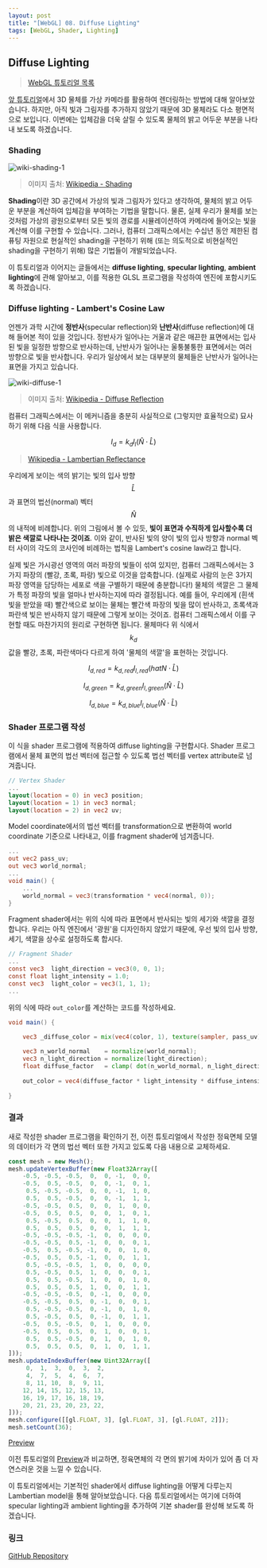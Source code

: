 ```yaml
---
layout: post
title: "[WebGL] 08. Diffuse Lighting"
tags: [WebGL, Shader, Lighting]
---
```

## Diffuse Lighting

> [WebGL 튜토리얼 목록]({{site.url}}/1_webgl-tutorials)

[앞 튜토리얼]({{site.url}}/2019/05/07/webgl-view-projection)에서 3D 물체를 가상 카메라를 활용하여 렌더링하는 방법에 대해 알아보았습니다. 하지만, 아직 빛과 그림자를 추가하지 않았기 때문에 3D 물체라도 다소 평면적으로 보입니다. 이번에는 입체감을 더욱 살릴 수 있도록 물체의 밝고 어두운 부분을 나타내 보도록 하겠습니다.

<!--more-->

### Shading

![wiki-shading-1](https://upload.wikimedia.org/wikipedia/commons/8/84/Phong-shading-sample.jpg)

> 이미지 출처: [Wikipedia - Shading](https://en.wikipedia.org/wiki/Shading)

**Shading**이란 3D 공간에서 가상의 빛과 그림자가 있다고 생각하여, 물체의 밝고 어두운 부분을 계산하여 입체감을 부여하는 기법을 말합니다. 물론, 실제 우리가 물체를 보는 것처럼 가상의 광원으로부터 모든 빛의 경로를 시뮬레이션하여 카메라에 들어오는 빛을 계산해 이를 구현할 수 있습니다. 그러나, 컴퓨터 그래픽스에서는 수십년 동안 제한된 컴퓨팅 자원으로 현실적인 shading을 구현하기 위해 (또는 의도적으로 비현실적인 shading을 구현하기 위해) 많은 기법들이 개발되었습니다.

이 튜토리얼과 이어지는 글들에서는 **diffuse lighting**, **specular lighting**, **ambient lighting**에 관해 알아보고, 이를 적용한 GLSL 프로그램을 작성하여 엔진에 포함시키도록 하겠습니다.

### Diffuse lighting - Lambert's Cosine Law

언젠가 과학 시간에 **정반사**(specular reflection)와 **난반사**(diffuse reflection)에 대해 들어본 적이 있을 것입니다. 정반사가 일어나는 거울과 같은 매끈한 표면에서는 입사된 빛을 일정한 방향으로 반사하는데, 난반사가 일어나는 울퉁불퉁한 표면에서는 여러 방향으로 빛을 반사합니다. 우리가 일상에서 보는 대부분의 물체들은 난반사가 일어나는 표면을 가지고 있습니다.

![wiki-diffuse-1](https://upload.wikimedia.org/wikipedia/commons/b/bd/Lambert2.gif)
> 이미지 출처: [Wikipedia - Diffuse Reflection](https://en.wikipedia.org/wiki/Diffuse_reflection)

컴퓨터 그래픽스에서는 이 메커니즘을 충분히 사실적으로 (그렇지만 효율적으로) 묘사하기 위해 다음 식을 사용합니다.

$$I_{d} = k_{d} I_l (\hat{N} \cdot \hat{L} )$$

> [Wikipedia - Lambertian Reflectance](https://en.wikipedia.org/wiki/Lambertian_reflectance)

우리에게 보이는 색의 밝기는 빛의 입사 방향 $$\hat{L}$$과 표면의 법선(normal) 벡터 $$\hat{N}$$의 내적에 비례합니다. 위의 그림에서 볼 수 있듯, **빛이 표면과 수직하게 입사할수록 더 밝은 색깔로 나타나는 것이죠**. 이와 같이, 반사된 빛의 양이 빛의 입사 방향과 normal 벡터 사이의 각도의 코사인에 비례하는 법칙을 Lambert's cosine law라고 합니다.

실제 빛은 가시광선 영역의 여러 파장의 빛들이 섞여 있지만, 컴퓨터 그래픽스에서는 3가지 파장의 (빨강, 초록, 파랑) 빛으로 이것을 압축합니다. (실제로 사람의 눈은 3가지 파장 영역을 담당하는 세포로 색을 구별하기 때문에 충분합니다!) 물체의 색깔은 그 물체가 특정 파장의 빛을 얼마나 반사하는지에 따라 결정됩니다. 예를 들어, 우리에게 (흰색 빛을 받았을 때) 빨간색으로 보이는 물체는 빨간색 파장의 빛을 많이 반사하고, 초록색과 파란색 빛은 반사하지 않기 때문에 그렇게 보이는 것이죠. 컴퓨터 그래픽스에서 이를 구현할 때도 마찬가지의 원리로 구현하면 됩니다. 물체마다 위 식에서 $$k_d$$ 값을 빨강, 초록, 파란색마다 다르게 하여 '물체의 색깔'을 표현하는 것입니다.

$$I_{d, red} = k_{d, red} I_{l, red} (hat{N} \cdot \hat{L} )$$

$$I_{d, green} = k_{d, green} I_{l, green} (\hat{N} \cdot \hat{L} )$$

$$I_{d, blue} = k_{d, blue} I_{l, blue} (\hat{N} \cdot \hat{L} )$$

### Shader 프로그램 작성

이 식을 shader 프로그램에 적용하여 diffuse lighting을 구현합시다. Shader 프로그램에서 물체 표면의 법선 벡터에 접근할 수 있도록 법선 벡터를 vertex attribute로 넘겨줍니다.

```GLSL
// Vertex Shader
...
layout(location = 0) in vec3 position;
layout(location = 1) in vec3 normal;
layout(location = 2) in vec2 uv;
```
Model coordinate에서의 법선 벡터를 transformation으로 변환하여 world coordinate 기준으로 나타내고, 이를 fragment shader에 넘겨줍니다.
```GLSL
...
out vec2 pass_uv;
out vec3 world_normal;
...
void main() {
    ...
    world_normal = vec3(transformation * vec4(normal, 0));
}
```

Fragment shader에서는 위의 식에 따라 표면에서 반사되는 빛의 세기와 색깔을 결정합니다. 우리는 아직 엔진에서 '광원'을 디자인하지 않았기 때문에, 우선 빛의 입사 방향, 세기, 색깔을 상수로 설정하도록 합시다.

```GLSL
// Fragment Shader
...
const vec3  light_direction = vec3(0, 0, 1);
const float light_intensity = 1.0;
const vec3  light_color = vec3(1, 1, 1);
...
```

위의 식에 따라 `out_color`를 계산하는 코드를 작성하세요.

```GLSL
void main() {

    vec3 _diffuse_color = mix(vec4(color, 1), texture(sampler, pass_uv), use_texture).xyz;
    
    vec3 n_world_normal    = normalize(world_normal);
    vec3 n_light_direction = normalize(light_direction);
    float diffuse_factor   = clamp( dot(n_world_normal, n_light_direction), 0.0, 1.0 );
    
    out_color = vec4(diffuse_factor * light_intensity * diffuse_intensity * (_diffuse_color * light_color), 1.0);
    
}
```

### 결과

새로 작성한 shader 프로그램을 확인하기 전, 이전 튜토리얼에서 작성한 정육면체 모델의 데이터가 각 면의 법선 벡터 또한 가지고 있도록 다음 내용으로 교체하세요.

```typescript
const mesh = new Mesh();
mesh.updateVertexBuffer(new Float32Array([
    -0.5, -0.5, -0.5,  0,  0, -1,  0, 0,
    -0.5,  0.5, -0.5,  0,  0, -1,  0, 1,
     0.5, -0.5, -0.5,  0,  0, -1,  1, 0,
     0.5,  0.5, -0.5,  0,  0, -1,  1, 1,
    -0.5, -0.5,  0.5,  0,  0,  1,  0, 0,
    -0.5,  0.5,  0.5,  0,  0,  1,  0, 1,
     0.5, -0.5,  0.5,  0,  0,  1,  1, 0,
     0.5,  0.5,  0.5,  0,  0,  1,  1, 1,
    -0.5, -0.5, -0.5, -1,  0,  0,  0, 0,
    -0.5, -0.5,  0.5, -1,  0,  0,  0, 1,
    -0.5,  0.5, -0.5, -1,  0,  0,  1, 0,
    -0.5,  0.5,  0.5, -1,  0,  0,  1, 1,
     0.5, -0.5, -0.5,  1,  0,  0,  0, 0,
     0.5, -0.5,  0.5,  1,  0,  0,  0, 1,
     0.5,  0.5, -0.5,  1,  0,  0,  1, 0,
     0.5,  0.5,  0.5,  1,  0,  0,  1, 1,
    -0.5, -0.5, -0.5,  0, -1,  0,  0, 0,
    -0.5, -0.5,  0.5,  0, -1,  0,  0, 1,
     0.5, -0.5, -0.5,  0, -1,  0,  1, 0,
     0.5, -0.5,  0.5,  0, -1,  0,  1, 1,
    -0.5,  0.5, -0.5,  0,  1,  0,  0, 0,
    -0.5,  0.5,  0.5,  0,  1,  0,  0, 1,
     0.5,  0.5, -0.5,  0,  1,  0,  1, 0,
     0.5,  0.5,  0.5,  0,  1,  0,  1, 1,
]));
mesh.updateIndexBuffer(new Uint32Array([
     0,  1,  3,  0,  3,  2,
     4,  7,  5,  4,  6,  7,
     8, 11, 10,  8,  9, 11,
    12, 14, 15, 12, 15, 13,
    16, 19, 17, 16, 18, 19,
    20, 21, 23, 20, 23, 22,
]));
mesh.configure([[gl.FLOAT, 3], [gl.FLOAT, 3], [gl.FLOAT, 2]]);
mesh.setCount(36);
```

[Preview]({{site.url}}/pages/webgl-tutorials/08-diffuse-lighting)

이전 튜토리얼의 [Preview]({{site.url}}/pages/webgl-tutorials/07-view-projection)과 비교하면, 정육면체의 각 면의 밝기에 차이가 있어 좀 더 자연스러운 것을 느낄 수 있습니다.

이 튜토리얼에서는 기본적인 shader에서 diffuse lighting을 어떻게 다루는지 Lambertian model을 통해 알아보았습니다. 다음 튜토리얼에서는 여기에 더하여 specular lighting과 ambient lighting을 추가하여 기본 shader를 완성해 보도록 하겠습니다.

### 링크

[GitHub Repository](https://github.com/inhibitor1217/webgl-tutorials/tree/master/tutorials/08-diffuse-lighting)